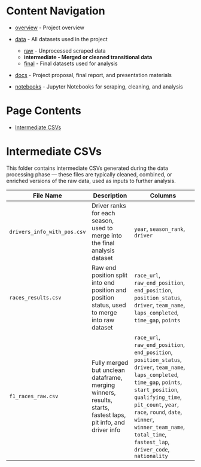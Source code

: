# Content Navigation

- [overview](../../README.md) - Project overview

- [data](../../data/README.md) - All datasets used in the project
  - [raw](../../data/raw/README.md) - Unprocessed scraped data
  - **intermediate - Merged or cleaned transitional data**
  - [final](../../data/final/README.md) - Final datasets used for analysis
- [docs](../../docs/README.md) - Project proposal, final report, and presentation materials
- [notebooks](../../notebooks/README.md) - Jupyter Notebooks for scraping, cleaning, and analysis

# Page Contents

- [Intermediate CSVs](#Intermediate-CSVs)

# Intermediate CSVs

This folder contains intermediate CSVs generated during the data processing phase — these files are typically cleaned, combined, or enriched versions of the raw data, used as inputs to further analysis.

| File Name                   | Description                                                                                                   | Columns                                      |
| --------------------------- | ------------------------------------------------------------------------------------------------------------- | ---------------------------------------------|
| `drivers_info_with_pos.csv` | Driver ranks for each season, used to merge into the final analysis dataset                                   | `year`, `season_rank`, `driver`              |
| `races_results.csv`         | Raw end position split into end position and position status, used to merge into raw dataset                  | `race_url`, `raw_end_position`, `end_position`, `position_status`, `driver`, `team_name`, `laps_completed`, `time_gap`, `points` |
| `f1_races_raw.csv`          | Fully merged but unclean dataframe, merging winners, results, starts, fastest laps, pit info, and driver info | `race_url`, `raw_end_position`, `end_position`, `position_status`, `driver`, `team_name`, `laps_completed`, `time_gap`, `points`, `start_position`, `qualifying_time`, `pit_count`, `year`, `race`, `round`, `date`, `winner`, `winner_team_name`, `total_time`, `fastest_lap`, `driver_code`, `nationality` | 
